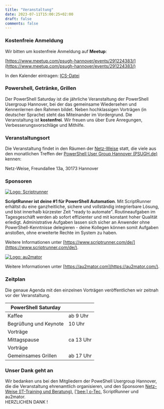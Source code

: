 ```yaml
---
title: "Veranstaltung"
date: 2023-07-11T15:00:25+02:00
draft: false
comments: false
---
```


### Kostenfreie Anmeldung

Wir bitten um kostenfreie Anmeldung auf **Meetup**:

[https://www.meetup.com/psugh-hannover/events/291224383/](https://www.meetup.com/psugh-hannover/events/291224383/)

In den Kalender eintragen: [ICS-Datei](/veranstaltung/pssat2023.ics)

### Powershell, Getränke, Grillen

Der PowerShell Saturday ist die jährliche Veranstaltung der PowerShell Usergroup Hannover, bei der das gemeinsame Wiedersehen und Kennenlernen den Rahmen bildet. Neben hochklassigen Vorträgen (in deutscher Sprache) steht das Miteinander im Vordergrund. Die Veranstaltung ist **kostenfrei**. Wir freuen uns über Eure Anregungen, Verbesserungsvorschläge und Mithilfe.

### Veranstaltungsort

Die Veranstaltung findet in den Räumen der [Netz-Weise](https://www.netz-weise-it.training/impressum.html) statt, die viele aus den monatlichen Treffen der [PowerShell User Group Hannover (PSUGH.de)](http://psugh.de) kennen: 

Netz-Weise, Freundallee 13a, 30173 Hannover

### Sponsoren


[
    ![Logo: Scriptrunner](/images/scriptrunner/scriptrunner-logo_rgb_original-claim.svg "Scriptrunner ist deine #1 für PowerShell Automation")
](https://www.scriptrunner.com/de/)


**ScriptRunner ist deine #1 für PowerShell Automation**. Mit ScriptRunner erhältst du eine ganzheitliche, sichere und vollständig integrierbare Lösung, und bist innerhalb kürzester Zeit "ready to automate". Routineaufgaben im Tagesgeschäft werden ab sofort effizienter und mit konstant hoher Qualität erledigt. Administrative Aufgaben lassen sich sicher an Anwender ohne PowerShell-Kenntnisse delegieren - deine Kollegen können somit Aufgaben anstoßen, ohne erweiterte Rechte im System zu haben.

Weitere Informationen unter [https://www.scriptrunner.com/de/](https://www.scriptrunner.com/de/).


[
    ![Logo: au2mator](/images/au2mator/au2mator.png "au2mator")
](https://au2mator.com/)

Weitere Informationen unter [https://au2mator.com](https://au2mator.com/).



### Zeitplan

Die genaue Agenda mit den einzelnen Vorträgen veröffentlichen wir zeitnah vor der Veranstaltung. 

| PowerShell Saturday   |           |
| --------------------- | --------- |
| Kaffee                | ab 9 Uhr  |
| Begrüßung und Keynote | 10 Uhr    |
| Vorträge              |           |
| Mittagspause          | ca 13 Uhr |
| Vorträge              |           |
| Gemeinsames Grillen   | ab 17 Uhr |

### Unser Dank geht an 

Wir bedanken uns bei den Mitgliedern der PoweShell Usergroup Hannover, die die Veranstaltung ehrenamtlich organisieren, und den Sponsoren [Netz-Weise (IT-Training und Beratung)](https://www.netz-weise-it.training), [['bee:] o-Tec](http://www.beeotec.de), ScriptRunner und au2mator.  
HERZLICHEN DANK !









